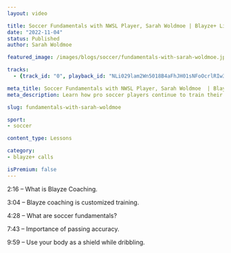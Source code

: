 ```yaml
---
layout: video

title: Soccer Fundamentals with NWSL Player, Sarah Woldmoe | Blayze+ Live
date: "2022-11-04"
status: Published
author: Sarah Woldmoe

featured_image: /images/blogs/soccer/fundamentals-with-sarah-woldmoe.jpg

tracks:
  - {track_id: "0", playback_id: "NLi029lam2Wn5018B4aFhJH01sNFoOcrlRIw3PQyj4Zx7E", lesson_name: "Soccer Fundamentals with NWSL Player, Sarah Woldmoe", lesson_desc: "Learn how pro soccer players continue to train their fundamentals after turning pro."}

meta_title: Soccer Fundamentals with NWSL Player, Sarah Woldmoe  | Blayze+ Live
meta_description: Learn how pro soccer players continue to train their fundamentals after turning pro.

slug: fundamentals-with-sarah-woldmoe

sport:
- soccer

content_type: Lessons

category:
- blayze+ calls

isPremium: false
---
```




2:16 – What is Blayze Coaching. 

3:04 – Blayze coaching is customized training. 

4:28 – What are soccer fundamentals? 

7:43 – Importance of passing accuracy. 

9:59 – Use your body as a shield while dribbling.
